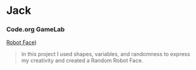 # Jack
### Code.org GameLab
[Robot Face](Https://jacktwebb.github.io/Robot/))
> In this project I used shapes, variables, and randomness to express my creativity and created a Random Robot Face.

